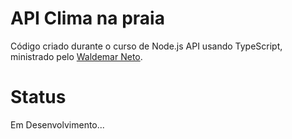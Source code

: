 # API Clima na praia
Código criado durante o curso de Node.js API usando TypeScript, ministrado pelo [Waldemar Neto](https://github.com/waldemarnt).

# Status
Em Desenvolvimento...
